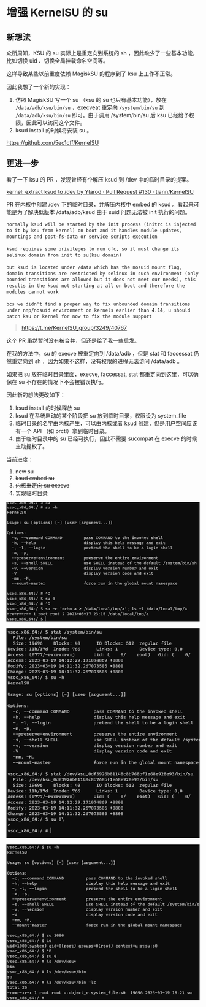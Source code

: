 # 增强 KernelSU 的 su

## 新想法

众所周知，KSU 的 su 实际上是重定向到系统的 sh ，因此缺少了一些基本功能，比如切换 uid 、切换全局挂载命名空间等。

这样导致某些以前重度依赖 MagiskSU 的程序到了 ksu 上工作不正常。

因此我想了一个新的实现：

1. 仿照 MagiskSU 写一个 su （ksu 的 su 也只有基本功能），放在 `/data/adb/ksu/bin/su` ，execveat 重定向 `/system/bin/su` 到 `/data/adb/ksu/bin/su` 即可。由于调用 /system/bin/su 后 ksu 已经给予权限，因此可以访问这个文件。  
2. ksud install 的时候将安装 su 。  

https://github.com/5ec1cff/KernelSU

## 更进一步

看了一下 ksu 的 PR ，发现曾经有个解压 ksud 到 /dev 中的临时目录的提案。

[kernel: extract ksud to /dev by Ylarod · Pull Request #130 · tiann/KernelSU](https://github.com/tiann/KernelSU/pull/130)

PR 在内核中创建 /dev 下的临时目录，并解压内核中 embed 的 ksud 。看起来可能是为了解决低版本 /data/adb/ksud 由于 suid 问题无法被 init 执行的问题。

```
normally ksud will be started by the init process (initrc is injected to it by ksu from kernel) on boot and it handles module updates, mountings and post-fs-data or service scripts execution

ksud requires some privileges to run ofc, so it must change its selinux domain from init to su(ksu domain)

but ksud is located under /data which has the nosuid mount flag, domain transitions are restricted by selinux in such environment (only bounded transitions are allowed but it does not meet our needs), this results in the ksud not starting at all on boot and therefore the modules cannot work

bcs we didn't find a proper way to fix unbounded domain transitions under nnp/nosuid environment on kernels earlier than 4.14, u should patch ksu or kernel for now to fix the module support
```

> https://t.me/KernelSU_group/3249/40767

这个 PR 虽然暂时没有被合并，但还是给了我一些启发。

在我的方法中，su 的 execve 被重定向到 /data/adb ，但是 stat 和 faccessat 仍然重定向到 sh ，因为如果不这样，没有权限的进程无法访问 /data/adb 。

如果把 su 放在临时目录里面，execve, faccessat, stat 都重定向到这里，可以确保在 su 不存在的情况下不会被错误执行。

因此新的想法更改如下：

1. ksud install 的时候释放 su  
2. ksud 在系统启动的某个阶段把 su 放到临时目录，权限设为 system_file  
3. 临时目录的名字由内核产生，可以由内核或者 ksud 创建，但是用户空间应该有一个 API （如 prctl）拿到临时目录。  
4. 由于临时目录中的 su 已经可执行，因此不需要 sucompat 在 execve 的时候主动提权了。  

当前进度：

1. ~~new su~~  
2. ~~ksud embed su~~  
3. ~~内核重定向 su execve~~
4. 实现临时目录  

![](res/images/20230317_01.png)

![](res/images/20230319_01.png)

![](res/images/20230319_02.png)
